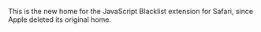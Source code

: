 This is the new home for the JavaScript Blacklist extension for Safari, since Apple deleted its original home.